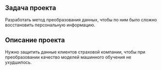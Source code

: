 ## Задача проекта
Разработать метод преобразования данных, чтобы по ним было сложно восстановить персональную информацию. 

## Описание проекта
Нужно защитить данные клиентов страховой компании, чтобы при преобразовании качество моделей машинного обучения не ухудшилось.
